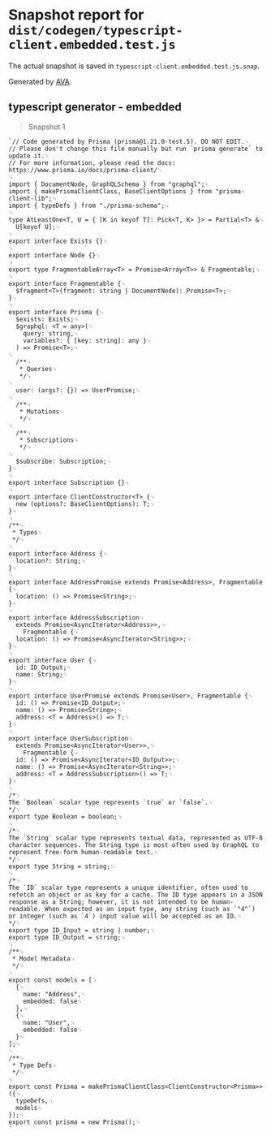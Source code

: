 # Snapshot report for `dist/codegen/typescript-client.embedded.test.js`

The actual snapshot is saved in `typescript-client.embedded.test.js.snap`.

Generated by [AVA](https://ava.li).

## typescript generator - embedded

> Snapshot 1

    `// Code generated by Prisma (prisma@1.21.0-test.5). DO NOT EDIT.␊
    // Please don't change this file manually but run `prisma generate` to update it.␊
    // For more information, please read the docs: https://www.prisma.io/docs/prisma-client/␊
    ␊
    import { DocumentNode, GraphQLSchema } from "graphql";␊
    import { makePrismaClientClass, BaseClientOptions } from "prisma-client-lib";␊
    import { typeDefs } from "./prisma-schema";␊
    ␊
    type AtLeastOne<T, U = { [K in keyof T]: Pick<T, K> }> = Partial<T> &␊
      U[keyof U];␊
    ␊
    export interface Exists {}␊
    ␊
    export interface Node {}␊
    ␊
    export type FragmentableArray<T> = Promise<Array<T>> & Fragmentable;␊
    ␊
    export interface Fragmentable {␊
      $fragment<T>(fragment: string | DocumentNode): Promise<T>;␊
    }␊
    ␊
    export interface Prisma {␊
      $exists: Exists;␊
      $graphql: <T = any>(␊
        query: string,␊
        variables?: { [key: string]: any }␊
      ) => Promise<T>;␊
    ␊
      /**␊
       * Queries␊
       */␊
    ␊
      user: (args?: {}) => UserPromise;␊
    ␊
      /**␊
       * Mutations␊
       */␊
    ␊
      /**␊
       * Subscriptions␊
       */␊
    ␊
      $subscribe: Subscription;␊
    }␊
    ␊
    export interface Subscription {}␊
    ␊
    export interface ClientConstructor<T> {␊
      new (options?: BaseClientOptions): T;␊
    }␊
    ␊
    /**␊
     * Types␊
     */␊
    ␊
    export interface Address {␊
      location?: String;␊
    }␊
    ␊
    export interface AddressPromise extends Promise<Address>, Fragmentable {␊
      location: () => Promise<String>;␊
    }␊
    ␊
    export interface AddressSubscription␊
      extends Promise<AsyncIterator<Address>>,␊
        Fragmentable {␊
      location: () => Promise<AsyncIterator<String>>;␊
    }␊
    ␊
    export interface User {␊
      id: ID_Output;␊
      name: String;␊
    }␊
    ␊
    export interface UserPromise extends Promise<User>, Fragmentable {␊
      id: () => Promise<ID_Output>;␊
      name: () => Promise<String>;␊
      address: <T = Address>() => T;␊
    }␊
    ␊
    export interface UserSubscription␊
      extends Promise<AsyncIterator<User>>,␊
        Fragmentable {␊
      id: () => Promise<AsyncIterator<ID_Output>>;␊
      name: () => Promise<AsyncIterator<String>>;␊
      address: <T = AddressSubscription>() => T;␊
    }␊
    ␊
    /*␊
    The `Boolean` scalar type represents `true` or `false`.␊
    */␊
    export type Boolean = boolean;␊
    ␊
    /*␊
    The `String` scalar type represents textual data, represented as UTF-8 character sequences. The String type is most often used by GraphQL to represent free-form human-readable text.␊
    */␊
    export type String = string;␊
    ␊
    /*␊
    The `ID` scalar type represents a unique identifier, often used to refetch an object or as key for a cache. The ID type appears in a JSON response as a String; however, it is not intended to be human-readable. When expected as an input type, any string (such as `"4"`) or integer (such as `4`) input value will be accepted as an ID.␊
    */␊
    export type ID_Input = string | number;␊
    export type ID_Output = string;␊
    ␊
    /**␊
     * Model Metadata␊
     */␊
    ␊
    export const models = [␊
      {␊
        name: "Address",␊
        embedded: false␊
      },␊
      {␊
        name: "User",␊
        embedded: false␊
      }␊
    ];␊
    ␊
    /**␊
     * Type Defs␊
     */␊
    ␊
    export const Prisma = makePrismaClientClass<ClientConstructor<Prisma>>({␊
      typeDefs,␊
      models␊
    });␊
    export const prisma = new Prisma();␊
    `
